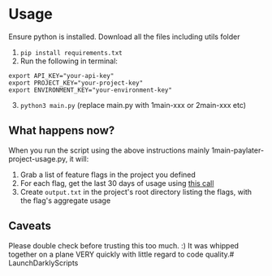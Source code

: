 # Usage

Ensure python is installed.
Download all the files including utils folder

1. `pip install requirements.txt`
2. Run the following in terminal:
```
export API_KEY="your-api-key"
export PROJECT_KEY="your-project-key"
export ENVIRONMENT_KEY="your-environment-key"
```
3. `python3 main.py` (replace main.py with 1main-xxx or 2main-xxx etc)

## What happens now?
When you run the script using the above instructions mainly 1main-paylater-project-usage.py, it will:
1. Grab a list of feature flags in the project you defined
2. For each flag, get the last 30 days of usage using [this call](https://apidocs.launchdarkly.com/tag/Account-usage-(beta)/#operation/getEvaluationsUsage)
3. Create `output.txt` in the project's root directory listing the flags, with the flag's aggregate usage

## Caveats
Please double check before trusting this too much. :) It was whipped together on a plane VERY quickly with little regard to code quality.# LaunchDarklyScripts
